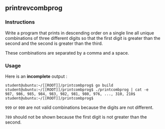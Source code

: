 ## printrevcombprog

### Instructions

Write a program that prints in descending order on a single line all unique combinations of three different digits so that the first digit is greater than the second and the second is greater than the third.

These combinations are separated by a comma and a space.

### Usage

Here is an **incomplete** output :

```console
student@ubuntu:~/[[ROOT]]/printcombprog$ go build
student@ubuntu:~/[[ROOT]]/printcombprog$ ./printcombprog | cat -e
987, 986, 985, 984, 983, 982, 981, 980, 976, ..., 310, 210$
student@ubuntu:~/[[ROOT]]/printcombprog$
```

`999` or `000` are not valid combinations because the digits are not different.

`789` should not be shown because the first digit is not greater than the second.
